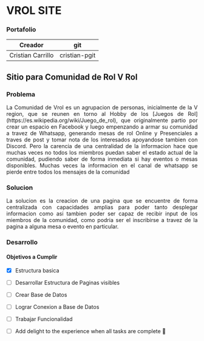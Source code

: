 # VROL SITE
### Portafolio

|Creador|git|
|-------|---|
|Cristian Carrillo|cristian-pgit|

## Sitio para Comunidad de Rol V Rol

### Problema

<p style="text-align: justify;">La Comunidad de Vrol es un agrupacion de personas, inicialmente de la V region, que se reunen en torno al Hobby de los 
 [Juegos de Rol](https://es.wikipedia.org/wiki/Juego_de_rol), que originalmente partio por crear un espacio en Facebook y luego empenzando a armar su comunidad a travez de Whatsapp, generando mesas de rol Online y Presenciales a traves de post y tomar nota de los interesados apoyandose tambien con Discord. Pero la carencia de una centralidad de la informacion hace que muchas veces no todos los miembros puedan saber el estado actual de la comunidad, pudiendo saber de forma inmediata si hay eventos o mesas disponibles. Muchas veces la informacion en el canal de whatsapp se pierde entre todos los mensajes de la comunidad
</p>

### Solucion

<p style="text-align: justify;">
La solucion es la creacion de una pagina que se encuentre de forma centralizada con capacidades amplias para poder tanto desplegar informacion como asi tambien poder ser capaz de recibir input de los miembros de la comunidad, como podria ser el inscribirse a travez de la pagina a alguna mesa o evento en particular.
</p>


### Desarrollo

<p style="text-align: justify;">

</p>



#### Objetivos a Cumplir
- [x] Estructura basica
- [ ] Desarrollar Estructura de Paginas visibles
- [ ] Crear Base de Datos
- [ ] Lograr Conexion a Base de Datos
- [ ] Trabajar Funcionalidad
- [ ] Add delight to the experience when all tasks are complete :tada:

